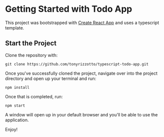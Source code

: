 # Getting Started with Todo App

This project was bootstrapped with [Create React App](https://github.com/facebook/create-react-app) and uses a typescript template.

## Start the Project

Clone the repository with:

```
git clone https://github.com/tonyrizzotto/typescript-todo-app.git
```

Once you've successfully cloned the project, navigate over into the project directory and open up your terminal and run:

```
npm install
```

Once that is completed, run:

```
npm start
```

A window will open up in your default browser and you'll be able to use the application.

Enjoy!
